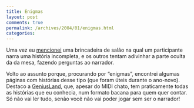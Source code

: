 ```yaml
---
title: Enigmas
layout: post
comments: true
permalink: /archives/2004/01/enigmas.html
categories:
---
```

Uma vez eu <a href=200205.html#post_416926>mencionei</a> uma brincadeira de salão na qual um participante narra uma história incompleta, e os outros tentam adivinhar a parte oculta da da mesa, fazendo perguntas ao narrador.

Volto ao assunto porque, procurando por &#8220;enigmas&#8221;, encontrei algumas páginas com histórias desse tipo (que foram úteis durante o ano-novo). Destaco a <a href=http://members.tripod.com/~geniusbr/ >GeniusLand</a>, que, apesar do MIDI chato, tem praticamente todas as histórias que eu conhecia, num formato bacana para quem quer contar. Só não vai ler tudo, senão você não vai poder jogar sem ser o narrador!